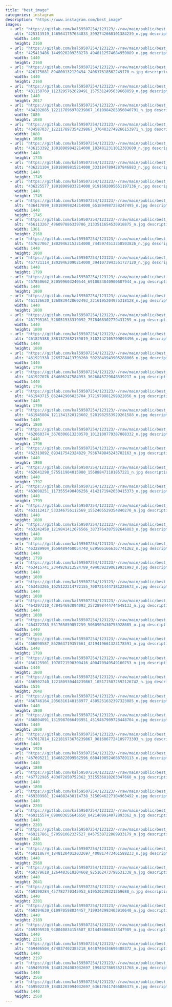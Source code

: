 ```yaml
---
title: "best_image"
categories: instagram
description: "https://www.instagram.com/best_image"
images:
  - url: "https://gitlab.com/kal59507254/123123/-/raw/main/public/best_image/image/425313519_1465641757634833_3992742668101384239_n.jpg"
    alt: "425313519_1465641757634833_3992742668101384239_n.jpg description"
    width: 1440
    height: 2160
  - url: "https://gitlab.com/kal59507254/123123/-/raw/main/public/best_image/image/425419486_1449920209258278_4948112574684959089_n.jpg"
    alt: "425419486_1449920209258278_4948112574684959089_n.jpg description"
    width: 1440
    height: 2160
  - url: "https://gitlab.com/kal59507254/123123/-/raw/main/public/best_image/image/426175081_894800132129494_240637618562249170_n.jpg"
    alt: "426175081_894800132129494_240637618562249170_n.jpg description"
    width: 1440
    height: 2160
  - url: "https://gitlab.com/kal59507254/123123/-/raw/main/public/best_image/image/431150769_1123295762029491_1575312495639668859_n.jpg"
    alt: "431150769_1123295762029491_1575312495639668859_n.jpg description"
    width: 1440
    height: 2017
  - url: "https://gitlab.com/kal59507254/123123/-/raw/main/public/best_image/image/434202085_122117896970239867_1610984285856040791_n.jpg"
    alt: "434202085_122117896970239867_1610984285856040791_n.jpg description"
    width: 1080
    height: 1080
  - url: "https://gitlab.com/kal59507254/123123/-/raw/main/public/best_image/image/434587037_122117897354239867_3764832749266153971_n.jpg"
    alt: "434587037_122117897354239867_3764832749266153971_n.jpg description"
    width: 1080
    height: 1080
  - url: "https://gitlab.com/kal59507254/123123/-/raw/main/public/best_image/image/436153392_18018909842214000_1824812311012303609_n.jpg"
    alt: "436153392_18018909842214000_1824812311012303609_n.jpg description"
    width: 1440
    height: 1745
  - url: "https://gitlab.com/kal59507254/123123/-/raw/main/public/best_image/image/436221104_18018909815214000_3331847894287846883_n.jpg"
    alt: "436221104_18018909815214000_3331847894287846883_n.jpg description"
    width: 1440
    height: 1745
  - url: "https://gitlab.com/kal59507254/123123/-/raw/main/public/best_image/image/436225577_18018909833214000_9191602095651197136_n.jpg"
    alt: "436225577_18018909833214000_9191602095651197136_n.jpg description"
    width: 1440
    height: 1745
  - url: "https://gitlab.com/kal59507254/123123/-/raw/main/public/best_image/image/436417899_18018909824214000_651894987258247495_n.jpg"
    alt: "436417899_18018909824214000_651894987258247495_n.jpg description"
    width: 1440
    height: 1745
  - url: "https://gitlab.com/kal59507254/123123/-/raw/main/public/best_image/image/456113267_496097886339786_2133511654530918875_n.jpg"
    alt: "456113267_496097886339786_2133511654530918875_n.jpg description"
    width: 1361
    height: 2160
  - url: "https://gitlab.com/kal59507254/123123/-/raw/main/public/best_image/image/457627067_18029462153214000_7445974513358503826_n.jpg"
    alt: "457627067_18029462153214000_7445974513358503826_n.jpg description"
    width: 1440
    height: 1800
  - url: "https://gitlab.com/kal59507254/123123/-/raw/main/public/best_image/image/457721114_18029462090214000_3941073943561727120_n.jpg"
    alt: "457721114_18029462090214000_3941073943561727120_n.jpg description"
    width: 1440
    height: 1799
  - url: "https://gitlab.com/kal59507254/123123/-/raw/main/public/best_image/image/457850662_820599603240544_6910034840900607944_n.jpg"
    alt: "457850662_820599603240544_6910034840900607944_n.jpg description"
    width: 1440
    height: 1800
  - url: "https://gitlab.com/kal59507254/123123/-/raw/main/public/best_image/image/461126620_1260839428602493_2216195204975318128_n.jpg"
    alt: "461126620_1260839428602493_2216195204975318128_n.jpg description"
    width: 1440
    height: 1800
  - url: "https://gitlab.com/kal59507254/123123/-/raw/main/public/best_image/image/461795161_528051533319092_7578468302779431259_n.jpg"
    alt: "461795161_528051533319092_7578468302779431259_n.jpg description"
    width: 1440
    height: 1800
  - url: "https://gitlab.com/kal59507254/123123/-/raw/main/public/best_image/image/461825388_3881372682139019_3102142105709893496_n.jpg"
    alt: "461825388_3881372682139019_3102142105709893496_n.jpg description"
    width: 1440
    height: 1800
  - url: "https://gitlab.com/kal59507254/123123/-/raw/main/public/best_image/image/461921338_2265774413793260_5022849943905288066_n.jpg"
    alt: "461921338_2265774413793260_5022849943905288066_n.jpg description"
    width: 1440
    height: 1799
  - url: "https://gitlab.com/kal59507254/123123/-/raw/main/public/best_image/image/461927076_454606247584953_3626045729848339217_n.jpg"
    alt: "461927076_454606247584953_3626045729848339217_n.jpg description"
    width: 1440
    height: 1796
  - url: "https://gitlab.com/kal59507254/123123/-/raw/main/public/best_image/image/461943715_862442906025704_3721979881299822056_n.jpg"
    alt: "461943715_862442906025704_3721979881299822056_n.jpg description"
    width: 1440
    height: 1799
  - url: "https://gitlab.com/kal59507254/123123/-/raw/main/public/best_image/image/461945804_1211341320123602_5281982553929261588_n.jpg"
    alt: "461945804_1211341320123602_5281982553929261588_n.jpg description"
    width: 1440
    height: 1800
  - url: "https://gitlab.com/kal59507254/123123/-/raw/main/public/best_image/image/462060374_3670306613230570_1012100779387088332_n.jpg"
    alt: "462060374_3670306613230570_1012100779387088332_n.jpg description"
    width: 1440
    height: 1796
  - url: "https://gitlab.com/kal59507254/123123/-/raw/main/public/best_image/image/462319892_893417542324829_7936749845243702163_n.jpg"
    alt: "462319892_893417542324829_7936749845243702163_n.jpg description"
    width: 1440
    height: 1800
  - url: "https://gitlab.com/kal59507254/123123/-/raw/main/public/best_image/image/462641298_575511904815980_156888471181857221_n.jpg"
    alt: "462641298_575511904815980_156888471181857221_n.jpg description"
    width: 1440
    height: 1797
  - url: "https://gitlab.com/kal59507254/123123/-/raw/main/public/best_image/image/463098251_1173555490406256_4142171942650415373_n.jpg"
    alt: "463098251_1173555490406256_4142171942650415373_n.jpg description"
    width: 1440
    height: 1799
  - url: "https://gitlab.com/kal59507254/123123/-/raw/main/public/best_image/image/463112417_533346756112569_1552405529354840270_n.jpg"
    alt: "463112417_533346756112569_1552405529354840270_n.jpg description"
    width: 1440
    height: 1800
  - url: "https://gitlab.com/kal59507254/123123/-/raw/main/public/best_image/image/463242458_1219841412676566_3873764387592646883_n.jpg"
    alt: "463242458_1219841412676566_3873764387592646883_n.jpg description"
    width: 1440
    height: 1800
  - url: "https://gitlab.com/kal59507254/123123/-/raw/main/public/best_image/image/463289904_1658489468054740_6295061666367741262_n.jpg"
    alt: "463289904_1658489468054740_6295061666367741262_n.jpg description"
    width: 1440
    height: 1799
  - url: "https://gitlab.com/kal59507254/123123/-/raw/main/public/best_image/image/463415741_2344929212524789_4940392290619931993_n.jpg"
    alt: "463415741_2344929212524789_4940392290619931993_n.jpg description"
    width: 1440
    height: 1800
  - url: "https://gitlab.com/kal59507254/123123/-/raw/main/public/best_image/image/463453265_1625122214772155_7007214447181226673_n.jpg"
    alt: "463453265_1625122214772155_7007214447181226673_n.jpg description"
    width: 1440
    height: 1800
  - url: "https://gitlab.com/kal59507254/123123/-/raw/main/public/best_image/image/464297310_430454693094093_2572898444744648133_n.jpg"
    alt: "464297310_430454693094093_2572898444744648133_n.jpg description"
    width: 1440
    height: 1800
  - url: "https://gitlab.com/kal59507254/123123/-/raw/main/public/best_image/image/464372783_561765859857259_5060909430753928685_n.jpg"
    alt: "464372783_561765859857259_5060909430753928685_n.jpg description"
    width: 1440
    height: 1800
  - url: "https://gitlab.com/kal59507254/123123/-/raw/main/public/best_image/image/466090587_862863719357661_4219419661323178591_n.jpg"
    alt: "466090587_862863719357661_4219419661323178591_n.jpg description"
    width: 1440
    height: 1799
  - url: "https://gitlab.com/kal59507254/123123/-/raw/main/public/best_image/image/466125901_1078721590300416_400470949549160753_n.jpg"
    alt: "466125901_1078721590300416_400470949549160753_n.jpg description"
    width: 1440
    height: 1800
  - url: "https://gitlab.com/kal59507254/123123/-/raw/main/public/best_image/image/466502740_122180930444239867_1051715072592126742_n.jpg"
    alt: "466502740_122180930444239867_1051715072592126742_n.jpg description"
    width: 1536
    height: 2048
  - url: "https://gitlab.com/kal59507254/123123/-/raw/main/public/best_image/image/466746164_2056316148158977_4305251632397323085_n.jpg"
    alt: "466746164_2056316148158977_4305251632397323085_n.jpg description"
    width: 1440
    height: 1800
  - url: "https://gitlab.com/kal59507254/123123/-/raw/main/public/best_image/image/466804091_1315987066493951_4519467909728448704_n.jpg"
    alt: "466804091_1315987066493951_4519467909728448704_n.jpg description"
    width: 1440
    height: 1800
  - url: "https://gitlab.com/kal59507254/123123/-/raw/main/public/best_image/image/467017814_122181973676239867_9016067724109773393_n.jpg"
    alt: "467017814_122181973676239867_9016067724109773393_n.jpg description"
    width: 1440
    height: 1920
  - url: "https://gitlab.com/kal59507254/123123/-/raw/main/public/best_image/image/467695211_1646822099562596_6804190524688789113_n.jpg"
    alt: "467695211_1646822099562596_6804190524688789113_n.jpg description"
    width: 1440
    height: 1800
  - url: "https://gitlab.com/kal59507254/123123/-/raw/main/public/best_image/image/467722985_483872850752362_3315536818263347660_n.jpg"
    alt: "467722985_483872850752362_3315536818263347660_n.jpg description"
    width: 1440
    height: 1800
  - url: "https://gitlab.com/kal59507254/123123/-/raw/main/public/best_image/image/469209981_1244882430114738_3156946227104963492_n.jpg"
    alt: "469209981_1244882430114738_3156946227104963492_n.jpg description"
    width: 1440
    height: 2203
  - url: "https://gitlab.com/kal59507254/123123/-/raw/main/public/best_image/image/469215574_898003655645650_8421409914072893362_n.jpg"
    alt: "469215574_898003655645650_8421409914072893362_n.jpg description"
    width: 1440
    height: 2203
  - url: "https://gitlab.com/kal59507254/123123/-/raw/main/public/best_image/image/469217861_570591062337527_8457538722889933179_n.jpg"
    alt: "469217861_570591062337527_8457538722889933179_n.jpg description"
    width: 1440
    height: 2201
  - url: "https://gitlab.com/kal59507254/123123/-/raw/main/public/best_image/image/469218674_18481204012032697_400817473461588233_n.jpg"
    alt: "469218674_18481204012032697_400817473461588233_n.jpg description"
    width: 1440
    height: 2560
  - url: "https://gitlab.com/kal59507254/123123/-/raw/main/public/best_image/image/469379618_1264483618204668_925162473798531338_n.jpg"
    alt: "469379618_1264483618204668_925162473798531338_n.jpg description"
    width: 1440
    height: 2041
  - url: "https://gitlab.com/kal59507254/123123/-/raw/main/public/best_image/image/469390284_457782770345953_619530239321269688_n.jpg"
    alt: "469390284_457782770345953_619530239321269688_n.jpg description"
    width: 1440
    height: 2201
  - url: "https://gitlab.com/kal59507254/123123/-/raw/main/public/best_image/image/469394639_610970598034457_7199342993403910640_n.jpg"
    alt: "469394639_610970598034457_7199342993403910640_n.jpg description"
    width: 1440
    height: 2189
  - url: "https://gitlab.com/kal59507254/123123/-/raw/main/public/best_image/image/469395920_940040834153587_8214456066313347989_n.jpg"
    alt: "469395920_940040834153587_8214456066313347989_n.jpg description"
    width: 1440
    height: 2215
  - url: "https://gitlab.com/kal59507254/123123/-/raw/main/public/best_image/image/469406504_474837402385218_6448740434696408372_n.jpg"
    alt: "469406504_474837402385218_6448740434696408372_n.jpg description"
    width: 1440
    height: 2197
  - url: "https://gitlab.com/kal59507254/123123/-/raw/main/public/best_image/image/469495396_18481204003032697_199432786935211768_n.jpg"
    alt: "469495396_18481204003032697_199432786935211768_n.jpg description"
    width: 1440
    height: 2560
  - url: "https://gitlab.com/kal59507254/123123/-/raw/main/public/best_image/image/469502239_18481203994032697_636170417466886375_n.jpg"
    alt: "469502239_18481203994032697_636170417466886375_n.jpg description"
    width: 1440
    height: 2560
---
```

